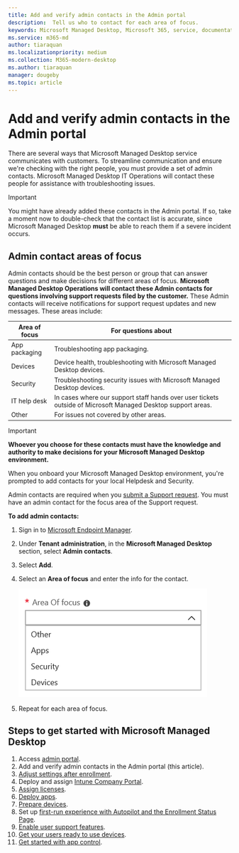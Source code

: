 ```yaml
---
title: Add and verify admin contacts in the Admin portal 
description:  Tell us who to contact for each area of focus.
keywords: Microsoft Managed Desktop, Microsoft 365, service, documentation
ms.service: m365-md
author: tiaraquan
ms.localizationpriority: medium
ms.collection: M365-modern-desktop
ms.author: tiaraquan
manager: dougeby
ms.topic: article
---
```


# Add and verify admin contacts in the Admin portal

There are several ways that Microsoft Managed Desktop service communicates with customers. To streamline communication and ensure we're checking with the right people, you must provide a set of admin contacts. Microsoft Managed Desktop IT Operations will contact these people for assistance with troubleshooting issues.

> [!IMPORTANT]
> You might have already added these contacts in the Admin portal. If so, take a moment now to double-check that the contact list is accurate, since Microsoft Managed Desktop **must** be able to reach them if a severe incident occurs.

## Admin contact areas of focus

Admin contacts should be the best person or group that can answer questions and make decisions for different areas of focus. **Microsoft Managed Desktop Operations will contact these Admin contacts for questions involving support requests filed by the customer.** These Admin contacts will receive notifications for support request updates and new messages. These areas include:

| Area of focus | For questions about |
| ----- | ----- |
| App packaging | Troubleshooting app packaging. |
| Devices | Device health, troubleshooting with Microsoft Managed Desktop devices. |
| Security | Troubleshooting security issues with Microsoft Managed Desktop devices. |
| IT help desk | In cases where our support staff hands over user tickets outside of Microsoft Managed Desktop support areas. |
| Other | For issues not covered by other areas. |

> [!IMPORTANT]
> **Whoever you choose for these contacts must have the knowledge and authority to make decisions for your Microsoft Managed Desktop environment.**

When you onboard your Microsoft Managed Desktop environment, you're prompted to add contacts for your local Helpdesk and Security.

Admin contacts are required when you [submit a Support request](../service-description/support.md). You must have an admin contact for the focus area of the Support request.

**To add admin contacts:**

1. Sign in to [Microsoft Endpoint Manager](https://endpoint.microsoft.com).
1. Under **Tenant administration**, in the **Microsoft Managed Desktop** section, select **Admin contacts**.
1. Select **Add**.
1. Select an **Area of focus** and enter the info for the contact.

    ![the list of areas of focus, such as Other, Apps, and Security.](../media/areaoffocus.png)

1. Repeat for each area of focus.

## Steps to get started with Microsoft Managed Desktop

1. Access [admin portal](access-admin-portal.md).
1. Add and verify admin contacts in the Admin portal (this article).
1. [Adjust settings after enrollment](conditional-access.md).
1. Deploy and assign [Intune Company Portal](company-portal.md).
1. [Assign licenses](assign-licenses.md).
1. [Deploy apps](deploy-apps.md).
1. [Prepare devices](Prepare-devices.md).
1. Set up [first-run experience with Autopilot and the Enrollment Status Page](esp-first-run.md).
1. [Enable user support features](enable-support.md).
1. [Get your users ready to use devices](get-started-devices.md).
1. [Get started with app control](get-started-app-control.md).
